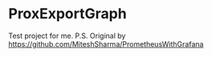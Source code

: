 # ProxExportGraph
Test project for me. P.S. Original by https://github.com/MiteshSharma/PrometheusWithGrafana
